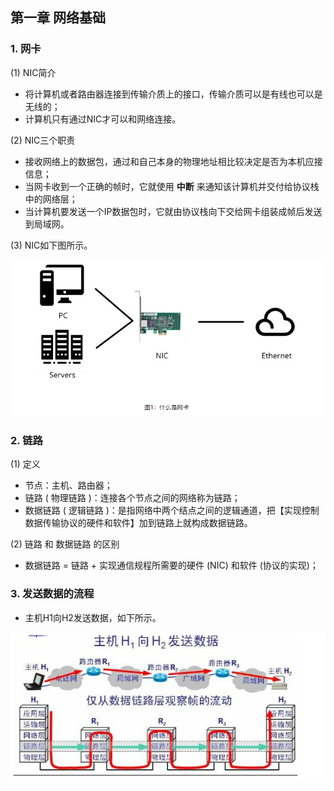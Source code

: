 ## 第一章 网络基础

### 1. 网卡

(1) NIC简介

- 将计算机或者路由器连接到传输介质上的接口，传输介质可以是有线也可以是无线的；
- 计算机只有通过NIC才可以和网络连接。



(2) NIC三个职责

- 接收网络上的数据包，通过和自己本身的物理地址相比较决定是否为本机应接信息；
- 当网卡收到一个正确的帧时，它就使用 **中断** 来通知该计算机并交付给协议栈中的网络层；
- 当计算机要发送一个IP数据包时，它就由协议栈向下交给网卡组装成帧后发送到局域网。



(3) NIC如下图所示。

![什么是网卡](images\什么是网卡.png)



### 2. 链路

(1) 定义

- 节点：主机、路由器；
- 链路 ( 物理链路 )：连接各个节点之间的网络称为链路；
- 数据链路 ( 逻辑链路 )：是指网络中两个结点之间的逻辑通道，把【实现控制数据传输协议的硬件和软件】加到链路上就构成数据链路。

(2) 链路 和 数据链路 的区别

- 数据链路 = 链路 + 实现通信规程所需要的硬件 (NIC) 和软件 (协议的实现)；



### 3. 发送数据的流程

- 主机H1向H2发送数据，如下所示。

![H1向H2发送数据](images\H1向H2发送数据.png)
